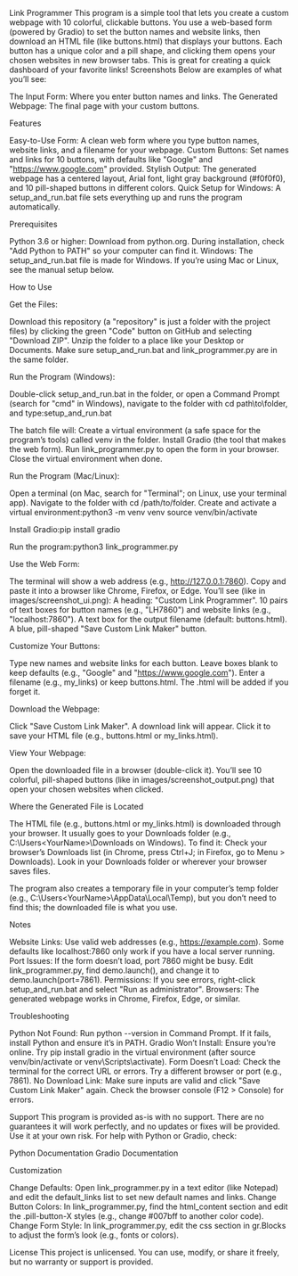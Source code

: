 Link Programmer
This program is a simple tool that lets you create a custom webpage with 10 colorful, clickable buttons. You use a web-based form (powered by Gradio) to set the button names and website links, then download an HTML file (like buttons.html) that displays your buttons. Each button has a unique color and a pill shape, and clicking them opens your chosen websites in new browser tabs. This is great for creating a quick dashboard of your favorite links!
Screenshots
Below are examples of what you’ll see:

The Input Form: Where you enter button names and links.
The Generated Webpage: The final page with your custom buttons.

Features

Easy-to-Use Form: A clean web form where you type button names, website links, and a filename for your webpage.
Custom Buttons: Set names and links for 10 buttons, with defaults like "Google" and "https://www.google.com" provided.
Stylish Output: The generated webpage has a centered layout, Arial font, light gray background (#f0f0f0), and 10 pill-shaped buttons in different colors.
Quick Setup for Windows: A setup_and_run.bat file sets everything up and runs the program automatically.

Prerequisites

Python 3.6 or higher: Download from python.org. During installation, check "Add Python to PATH" so your computer can find it.
Windows: The setup_and_run.bat file is made for Windows. If you’re using Mac or Linux, see the manual setup below.

How to Use

Get the Files:

Download this repository (a "repository" is just a folder with the project files) by clicking the green "Code" button on GitHub and selecting "Download ZIP".
Unzip the folder to a place like your Desktop or Documents.
Make sure setup_and_run.bat and link_programmer.py are in the same folder.


Run the Program (Windows):

Double-click setup_and_run.bat in the folder, or open a Command Prompt (search for "cmd" in Windows), navigate to the folder with cd path\to\folder, and type:setup_and_run.bat


The batch file will:
Create a virtual environment (a safe space for the program’s tools) called venv in the folder.
Install Gradio (the tool that makes the web form).
Run link_programmer.py to open the form in your browser.
Close the virtual environment when done.




Run the Program (Mac/Linux):

Open a terminal (on Mac, search for "Terminal"; on Linux, use your terminal app).
Navigate to the folder with cd /path/to/folder.
Create and activate a virtual environment:python3 -m venv venv
source venv/bin/activate


Install Gradio:pip install gradio


Run the program:python3 link_programmer.py




Use the Web Form:

The terminal will show a web address (e.g., http://127.0.0.1:7860). Copy and paste it into a browser like Chrome, Firefox, or Edge.
You’ll see (like in images/screenshot_ui.png):
A heading: "Custom Link Programmer".
10 pairs of text boxes for button names (e.g., "LH7860") and website links (e.g., "localhost:7860").
A text box for the output filename (default: buttons.html).
A blue, pill-shaped "Save Custom Link Maker" button.




Customize Your Buttons:

Type new names and website links for each button. Leave boxes blank to keep defaults (e.g., "Google" and "https://www.google.com").
Enter a filename (e.g., my_links) or keep buttons.html. The .html will be added if you forget it.


Download the Webpage:

Click "Save Custom Link Maker".
A download link will appear. Click it to save your HTML file (e.g., buttons.html or my_links.html).


View Your Webpage:

Open the downloaded file in a browser (double-click it). You’ll see 10 colorful, pill-shaped buttons (like in images/screenshot_output.png) that open your chosen websites when clicked.



Where the Generated File is Located

The HTML file (e.g., buttons.html or my_links.html) is downloaded through your browser.
It usually goes to your Downloads folder (e.g., C:\Users\<YourName>\Downloads on Windows).
To find it:
Check your browser’s Downloads list (in Chrome, press Ctrl+J; in Firefox, go to Menu > Downloads).
Look in your Downloads folder or wherever your browser saves files.


The program also creates a temporary file in your computer’s temp folder (e.g., C:\Users\<YourName>\AppData\Local\Temp), but you don’t need to find this; the downloaded file is what you use.

Notes

Website Links: Use valid web addresses (e.g., https://example.com). Some defaults like localhost:7860 only work if you have a local server running.
Port Issues: If the form doesn’t load, port 7860 might be busy. Edit link_programmer.py, find demo.launch(), and change it to demo.launch(port=7861).
Permissions: If you see errors, right-click setup_and_run.bat and select "Run as administrator".
Browsers: The generated webpage works in Chrome, Firefox, Edge, or similar.

Troubleshooting

Python Not Found: Run python --version in Command Prompt. If it fails, install Python and ensure it’s in PATH.
Gradio Won’t Install: Ensure you’re online. Try pip install gradio in the virtual environment (after source venv/bin/activate or venv\Scripts\activate).
Form Doesn’t Load: Check the terminal for the correct URL or errors. Try a different browser or port (e.g., 7861).
No Download Link: Make sure inputs are valid and click "Save Custom Link Maker" again. Check the browser console (F12 > Console) for errors.

Support
This program is provided as-is with no support. There are no guarantees it will work perfectly, and no updates or fixes will be provided. Use it at your own risk. For help with Python or Gradio, check:

Python Documentation
Gradio Documentation

Customization

Change Defaults: Open link_programmer.py in a text editor (like Notepad) and edit the default_links list to set new default names and links.
Change Button Colors: In link_programmer.py, find the html_content section and edit the .pill-button-X styles (e.g., change #007bff to another color code).
Change Form Style: In link_programmer.py, edit the css section in gr.Blocks to adjust the form’s look (e.g., fonts or colors).

License
This project is unlicensed. You can use, modify, or share it freely, but no warranty or support is provided.
